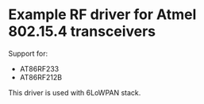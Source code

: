 # Example RF driver for Atmel 802.15.4 transceivers #

Support for:
 * AT86RF233
 * AT86RF212B

This driver is used with 6LoWPAN stack.